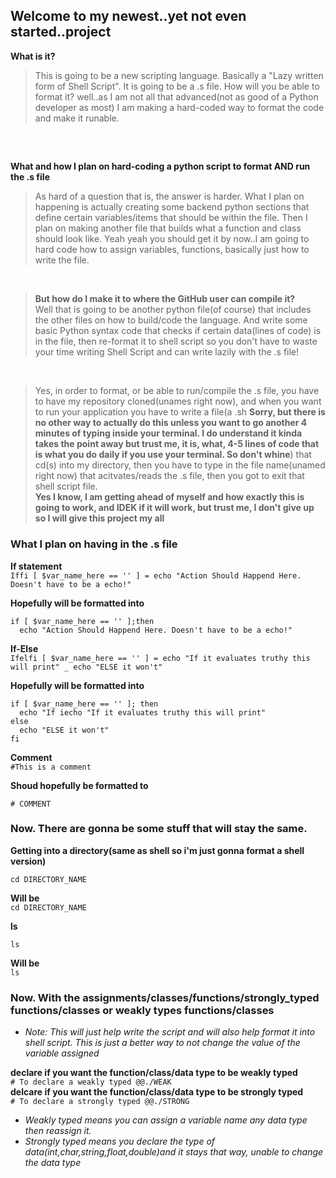 ## Welcome to my newest..yet not even started..project

__What is it?__
> This is going to be a new scripting language. Basically a "Lazy written form of Shell Script". It is going to be a .s file.
How will you be able to format it? well..as I am not all that advanced(not as good of a Python developer as most) I am making a
hard-coded way to format the code and make it runable.
## ##
<br>


__What and how I plan on hard-coding a python script to format AND run the .s file__
<br>
> As hard of a question that is, the answer is harder. What I plan on happening is actually creating some backend python sections
that define certain variables/items that should be within the file. Then I plan on making another file that builds what a function
and class should look like. Yeah yeah you should get it by now..I am going to hard code how to assign variables, functions, basically just how to write the file.

<br>

> __But how do I make it to where the GitHub user can compile it?__ <br>Well that is going to be another python file(of course) that includes the other files on how to build/code the language. And write some basic Python syntax code that checks if certain data(lines of code) is in the file, then re-format it to shell script so you don't have to waste your time writing Shell Script and can write lazily with the .s file!

<br>

> Yes, in order to format, or be able to run/compile the .s file, you have to have my repository cloned(unames right now), and when you want to run your application you have to write a file(a .sh __Sorry, but there is no other way to actually do this unless you want to go another 4 minutes of typing inside your terminal. I do understand it kinda takes the point away but trust me, it is, what, 4-5 lines of code that is what you do daily if you use your terminal. So don't whine__) that cd(s) into my directory, then you have to type in the file name(unamed right now) that acitvates/reads the .s file, then you got to exit that shell script file.<br>__Yes I know, I am getting ahead of myself and how exactly this is going to work, and IDEK if it will work, but trust me, I don't give up so I will give this project my all__


### What I plan on having in the .s file

__If statement__<br>
```Iffi [ $var_name_here == '' ] = echo "Action Should Happend Here. Doesn't have to be a echo!"```

__Hopefully will be formatted into__
```shell
if [ $var_name_here == '' ];then
  echo "Action Should Happend Here. Doesn't have to be a echo!"
```
__If-Else__<br>
```Ifelfi [ $var_name_here == '' ] = echo "If it evaluates truthy this will print" _ echo "ELSE it won't"```

__Hopefully will be formatted into__
```shell
if [ $var_name_here == '' ]; then
  echo "If iecho "If it evaluates truthy this will print"
else
  echo "ELSE it won't"
fi
```
  
__Comment__<br>
``` #This is a comment ```

__Shoud hopefully be formatted to__
```shell
# COMMENT
```

### Now. There are gonna be some stuff that will stay the same.
__Getting into a directory(same as shell so i'm just gonna format a shell version)__<br>
```shell
cd DIRECTORY_NAME
```
__Will be__<br>
``` cd DIRECTORY_NAME ```

__ls__<br>
```shell
ls
```

__Will be__<br>
``` ls ```

### Now. With the assignments/classes/functions/strongly_typed functions/classes or weakly types functions/classes

- *Note: This will just help write the script and will also help format it into shell script. This is just a better way to not change the value of the variable assigned*

__declare if you want the function/class/data type to be weakly typed__<br>
``` # To declare a weakly typed @@./WEAK ```<br>
__delcare if you want the function/class/data type to be strongly typed__<br>
``` # To declare a strongly typed @@./STRONG ```<br>
- *Weakly typed means you can assign a variable name any data type then reassign it.*<br>
- *Strongly typed means you declare the type of data(int,char,string,float,double)and it stays that way, unable to change the data type*
